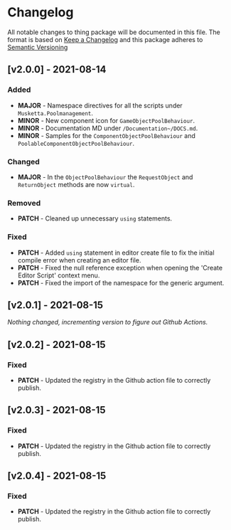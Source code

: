# Changelog

All notable changes to thing package will be documented in this file.
The format is based on [Keep a Changelog](https://keepachangelog.com/en/1.0.0/) and this package adheres to [Semantic Versioning](https://semver.org/)

## [v2.0.0] - 2021-08-14

### Added

- **MAJOR** - Namespace directives for all the scripts under `Musketta.Poolmanagement`.
- **MINOR** - New component icon for `GameObjectPoolBehaviour`.
- **MINOR** - Documentation MD under `/Documentation~/DOCS.md`.
- **MINOR** - Samples for the `ComponentObjectPoolBehaviour` and `PoolableComponentObjectPoolBehaviour`.

### Changed

- **MAJOR** - In the `ObjectPoolBehaviour` the `RequestObject` and `ReturnObject` methods are now `virtual`.

### Removed

- **PATCH** - Cleaned up unnecessary `using` statements.

### Fixed

- **PATCH** - Added `using` statement in editor create file to fix the initial compile error when creating an editor file.
- **PATCH** - Fixed the null reference exception when opening the 'Create Editor Script' context menu.
- **PATCH** - Fixed the import of the namespace for the generic argument.

## [v2.0.1] - 2021-08-15

*Nothing changed, incrementing version to figure out Github Actions.*

## [v2.0.2] - 2021-08-15

### Fixed

- **PATCH** - Updated the registry in the Github action file to correctly publish.

## [v2.0.3] - 2021-08-15

### Fixed

- **PATCH** - Updated the registry in the Github action file to correctly publish.

## [v2.0.4] - 2021-08-15

### Fixed

- **PATCH** - Updated the registry in the Github action file to correctly publish.
